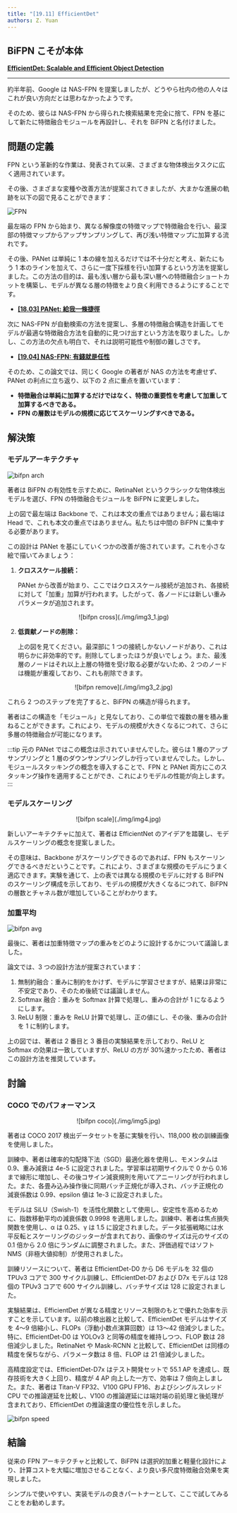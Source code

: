 ```yaml
---
title: "[19.11] EfficientDet"
authors: Z. Yuan
---
```


## BiFPN こそが本体

[**EfficientDet: Scalable and Efficient Object Detection**](https://arxiv.org/abs/1911.09070)

---

約半年前、Google は NAS-FPN を提案しましたが、どうやら社内の他の人々はこれが良い方向だとは思わなかったようです。

そのため、彼らは NAS-FPN から得られた検索結果を完全に捨て、FPN を基にして新たに特徴融合モジュールを再設計し、それを BiFPN と名付けました。

## 問題の定義

FPN という革新的な作業は、発表されて以来、さまざまな物体検出タスクに広く適用されています。

その後、さまざまな変種や改善方法が提案されてきましたが、大まかな進展の軌跡を以下の図で見ることができます：

![FPN](./img/img2.jpg)

最左端の FPN から始まり、異なる解像度の特徴マップで特徴融合を行い、最深部の特徴マップからアップサンプリングして、再び浅い特徴マップに加算する流れです。

その後、PANet は単純に 1 本の線を加えるだけでは不十分だと考え、新たにもう 1 本のラインを加えて、さらに一度下採樣を行い加算するという方法を提案しました。この方法の目的は、最も浅い層から最も深い層への特徴融合ショートカットを構築し、モデルが異なる層の特徴をより良く利用できるようにすることです。

- [**[18.03] PANet: 給我一條捷徑**](../1803-panet/index.md)

次に NAS-FPN が自動検索の方法を提案し、多層の特徴融合構造を計画してモデルが最適な特徴融合方法を自動的に見つけ出すという方法を取りました。しかし、この方法の欠点も明白で、それは説明可能性や制御の難しさです。

- [**[19.04] NAS-FPN: 有錢就是任性**](../1904-nasfpn/index.md)

そのため、この論文では、同じく Google の著者が NAS の方法を考慮せず、PANet の利点に立ち返り、以下の 2 点に重点を置いています：

- **特徴融合は単純に加算するだけではなく、特徴の重要性を考慮して加重して加算するべきである。**
- **FPN の層数はモデルの規模に応じてスケーリングすべきである。**

## 解決策

### モデルアーキテクチャ

![bifpn arch](./img/img3.jpg)

著者は BiFPN の有効性を示すために、RetinaNet というクラシックな物体検出モデルを選び、FPN の特徴融合モジュールを BiFPN に変更しました。

上の図で最左端は Backbone で、これは本文の重点ではありません；最右端は Head で、これも本文の重点ではありません。私たちは中間の BiFPN に集中する必要があります。

この設計は PANet を基にしていくつかの改善が施されています。これを小さな絵で描いてみましょう：

1. **クロススケール接続：**

   PANet から改善が始まり、ここではクロススケール接続が追加され、各接続に対して「加重」加算が行われます。したがって、各ノードには新しい重みパラメータが追加されます。

   <div align="center">
   <figure style={{"width": "30%"}}>
   ![bifpn cross](./img/img3_1.jpg)
   </figure>
   </div>

2. **低貢献ノードの削除：**

   上の図を見てください。最深部に 1 つの接続しかないノードがあり、これは明らかに非効率的です。削除してしまったほうが良いでしょう。また、最浅層のノードはそれ以上上層の特徴を受け取る必要がないため、2 つのノードは機能が重複しており、これも削除できます。

   <div align="center">
   <figure style={{"width": "30%"}}>
   ![bifpn remove](./img/img3_2.jpg)
   </figure>
   </div>

これら 2 つのステップを完了すると、BiFPN の構造が得られます。

著者はこの構造を「モジュール」と見なしており、この単位で複数の層を積み重ねることができます。これにより、モデルの規模が大きくなるにつれて、さらに多層の特徴融合が可能になります。

:::tip
元の PANet ではこの概念は示されていませんでした。彼らは 1 層のアップサンプリングと 1 層のダウンサンプリングしか行っていませんでした。しかし、モジュールスタッキングの概念を導入することで、FPN と PANet 両方にこのスタッキング操作を適用することができ、これによりモデルの性能が向上します。
:::

### モデルスケーリング

<div align="center">
<figure style={{"width": "70%"}}>
![bifpn scale](./img/img4.jpg)
</figure>
</div>

新しいアーキテクチャに加えて、著者は EfficientNet のアイデアを踏襲し、モデルスケーリングの概念を提案しました。

その意味は、Backbone がスケーリングできるのであれば、FPN もスケーリングできるべきだということです。これにより、さまざまな規模のモデルにうまく適応できます。実験を通じて、上の表では異なる規模のモデルに対する BiFPN のスケーリング構成を示しており、モデルの規模が大きくなるにつれて、BiFPN の層数とチャネル数が増加していることがわかります。

### 加重平均

![bifpn avg](./img/img7.jpg)

最後に、著者は加重特徴マップの重みをどのように設計するかについて議論しました。

論文では、3 つの設計方法が提案されています：

1. 無制約融合：重みに制約をかけず、モデルに学習させますが、結果は非常に不安定であり、そのため後続では議論しません。
2. Softmax 融合：重みを Softmax 計算で処理し、重みの合計が 1 になるようにします。
3. ReLU 制限：重みを ReLU 計算で処理し、正の値にし、その後、重みの合計を 1 に制約します。

上の図では、著者は 2 番目と 3 番目の実験結果を示しており、ReLU と Softmax の効果は一致していますが、ReLU の方が 30%速かったため、著者はこの設計方法を推奨しています。

## 討論

### COCO でのパフォーマンス

<div align="center">
<figure style={{"width": "90%"}}>
![bifpn coco](./img/img5.jpg)
</figure>
</div>

著者は COCO 2017 検出データセットを基に実験を行い、118,000 枚の訓練画像を使用しました。

訓練中、著者は確率的勾配降下法（SGD）最適化器を使用し、モメンタムは 0.9、重み減衰は 4e-5 に設定されました。学習率は初期サイクルで 0 から 0.16 まで線形に増加し、その後コサイン減衰規則を用いてアニーリングが行われました。また、各畳み込み操作後に同期バッチ正規化が導入され、バッチ正規化の減衰係数は 0.99、epsilon 値は 1e-3 に設定されました。

モデルは SiLU（Swish-1）を活性化関数として使用し、安定性を高めるために、指数移動平均の減衰係数 0.9998 を適用しました。訓練中、著者は焦点損失関数を使用し、α は 0.25、γ は 1.5 に設定されました。データ拡張戦略には水平反転とスケーリングのジッターが含まれており、画像のサイズは元のサイズの 0.1 倍から 2.0 倍にランダムに調整されました。また、評価過程ではソフト NMS（非極大値抑制）が使用されました。

訓練リソースについて、著者は EfficientDet-D0 から D6 モデルを 32 個の TPUv3 コアで 300 サイクル訓練し、EfficientDet-D7 および D7x モデルは 128 個の TPUv3 コアで 600 サイクル訓練し、バッチサイズは 128 に設定されました。

実験結果は、EfficientDet が異なる精度とリソース制限のもとで優れた効率を示すことを示しています。以前の検出器と比較して、EfficientDet モデルはサイズを 4〜9 倍縮小し、FLOPs（浮動小数点演算回数）は 13〜42 倍減少しました。特に、EfficientDet-D0 は YOLOv3 と同等の精度を維持しつつ、FLOP 数は 28 倍減少しました。RetinaNet や Mask-RCNN と比較して、EfficientDet は同様の精度を保ちながら、パラメータ数は 8 倍、FLOP は 21 倍減少しました。

高精度設定では、EfficientDet-D7x はテスト開発セットで 55.1 AP を達成し、既存技術を大きく上回り、精度が 4 AP 向上した一方で、効率は 7 倍向上しました。また、著者は Titan-V FP32、V100 GPU FP16、およびシングルスレッド CPU での推論遅延を比較し、V100 の推論遅延には端対端の前処理と後処理が含まれており、EfficientDet の推論速度の優位性を示しました。

![bifpn speed](./img/img6.jpg)

## 結論

従来の FPN アーキテクチャと比較して、BiFPN は選択的加重と軽量化設計により、計算コストを大幅に増加させることなく、より良い多尺度特徴融合効果を実現しました。

シンプルで使いやすい、実装モデルの良きパートナーとして、ここで試してみることをお勧めします。

